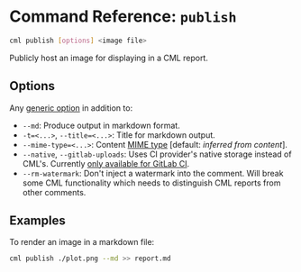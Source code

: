 # Command Reference: `publish`

```bash
cml publish [options] <image file>
```

Publicly host an image for displaying in a CML report.

## Options

Any [generic option](/doc/ref) in addition to:

- `--md`: Produce output in markdown format.
- `-t=<...>`, `--title=<...>`: Title for markdown output.
- `--mime-type=<...>`: Content
  [MIME type](https://www.iana.org/assignments/media-types/media-types.xhtml)
  [default: *inferred from content*].
- `--native`, `--gitlab-uploads`: Uses CI provider's native storage instead of
  CML's. Currently
  [only available for GitLab CI](https://github.com/iterative/cml/wiki/Backend-Supported-Features).
- `--rm-watermark`: Don't inject a watermark into the comment. Will break some
  CML functionality which needs to distinguish CML reports from other comments.

## Examples

To render an image in a markdown file:

```bash
cml publish ./plot.png --md >> report.md
```
